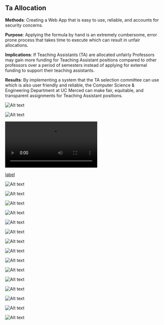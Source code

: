 ## Ta Allocation

**Methods**: Creating a Web App that is easy to use, reliable, and accounts for security concerns.

**Purpose**: Applying the formula by hand is an extremely cumbersome, error prone process that takes time to execute which can result in unfair allocations. 

**Implications**: If Teaching Assistants (TA) are allocated unfairly Professors may gain more  funding for Teaching Assistant positions compared to other professors over a period of semesters instead of applying for external funding to support their teaching assistants. 

**Results**: By implementing a system that the TA selection committee can use which is also user friendly and reliable, the Computer Science & Engineering Department at UC Merced can make fair, equitable, and transparent assignments for Teaching Assistant positions.

![Alt text](Screenshot%20from%202023-01-06%2001-41-09.png)

![Alt text](Screenshot%20from%202023-01-06%2001-41-22.png)

<video src='/home/ls10/Documents/Projects/CSE120TaAllocatorRepo/2022-08-Fall-CSE-Team307-demo.mp4.mp4' ></video>


[label](2022-08-Fall-CSE-Team307-demo.mp4.mp4)

![Alt text](2022-08-Fall-CSE-Team307-slides%20(1).jpg/p1gmcm9qe32rb1m621l1ad9e13ag4-0.jpg)

![Alt text](2022-08-Fall-CSE-Team307-slides%20(1).jpg/p1gmcm9qe32rb1m621l1ad9e13ag4-1.jpg)

![Alt text](2022-08-Fall-CSE-Team307-slides%20(1).jpg/p1gmcm9qe32rb1m621l1ad9e13ag4-2.jpg)

![Alt text](2022-08-Fall-CSE-Team307-slides%20(1).jpg/p1gmcm9qe32rb1m621l1ad9e13ag4-3.jpg)

![Alt text](2022-08-Fall-CSE-Team307-slides%20(1).jpg/p1gmcm9qe32rb1m621l1ad9e13ag4-4.jpg)

![Alt text](2022-08-Fall-CSE-Team307-slides%20(1).jpg/p1gmcm9qe32rb1m621l1ad9e13ag4-5.jpg)

![Alt text](2022-08-Fall-CSE-Team307-slides%20(1).jpg/p1gmcm9qe32rb1m621l1ad9e13ag4-6.jpg)

![Alt text](2022-08-Fall-CSE-Team307-slides%20(1).jpg/p1gmcm9qe32rb1m621l1ad9e13ag4-7.jpg)

![Alt text](2022-08-Fall-CSE-Team307-slides%20(1).jpg/p1gmcm9qe32rb1m621l1ad9e13ag4-8.jpg)

![Alt text](2022-08-Fall-CSE-Team307-slides%20(1).jpg/p1gmcm9qe32rb1m621l1ad9e13ag4-9.jpg)

![Alt text](2022-08-Fall-CSE-Team307-slides%20(1).jpg/p1gmcm9qe32rb1m621l1ad9e13ag4-11.jpg)

![Alt text](2022-08-Fall-CSE-Team307-slides%20(1).jpg/p1gmcm9qe32rb1m621l1ad9e13ag4-12.jpg)

![Alt text](2022-08-Fall-CSE-Team307-slides%20(1).jpg/p1gmcm9qe32rb1m621l1ad9e13ag4-13.jpg)

![Alt text](2022-08-Fall-CSE-Team307-slides%20(1).jpg/p1gmcm9qe32rb1m621l1ad9e13ag4-14.jpg)

![Alt text](2022-08-Fall-CSE-Team307-slides%20(1).jpg/p1gmcm9qe32rb1m621l1ad9e13ag4-15.jpg)

